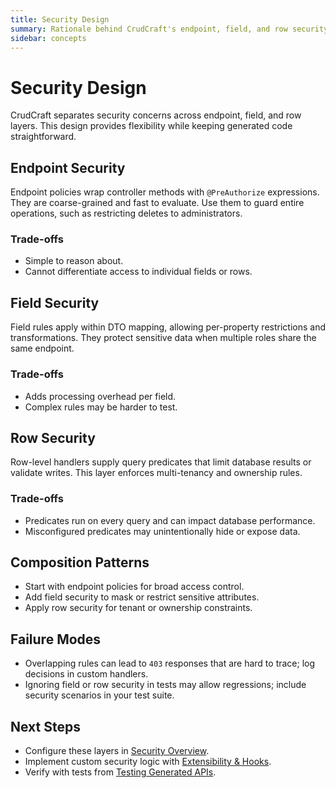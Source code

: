 ```yaml
---
title: Security Design
summary: Rationale behind CrudCraft's endpoint, field, and row security layers.
sidebar: concepts
---
```


# Security Design

CrudCraft separates security concerns across endpoint, field, and row layers. This design provides flexibility while keeping generated code straightforward.

## Endpoint Security

Endpoint policies wrap controller methods with `@PreAuthorize` expressions. They are coarse-grained and fast to evaluate. Use them to guard entire operations, such as restricting deletes to administrators.

### Trade-offs

- Simple to reason about.
- Cannot differentiate access to individual fields or rows.

## Field Security

Field rules apply within DTO mapping, allowing per-property restrictions and transformations. They protect sensitive data when multiple roles share the same endpoint.

### Trade-offs

- Adds processing overhead per field.
- Complex rules may be harder to test.

## Row Security

Row-level handlers supply query predicates that limit database results or validate writes. This layer enforces multi-tenancy and ownership rules.

### Trade-offs

- Predicates run on every query and can impact database performance.
- Misconfigured predicates may unintentionally hide or expose data.

## Composition Patterns

- Start with endpoint policies for broad access control.
- Add field security to mask or restrict sensitive attributes.
- Apply row security for tenant or ownership constraints.

## Failure Modes

- Overlapping rules can lead to `403` responses that are hard to trace; log decisions in custom handlers.
- Ignoring field or row security in tests may allow regressions; include security scenarios in your test suite.

## Next Steps

- Configure these layers in [Security Overview](/guides/security/overview.md).
- Implement custom security logic with [Extensibility & Hooks](/concepts/extensibility.md).
- Verify with tests from [Testing Generated APIs](/guides/testing.md).

